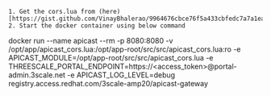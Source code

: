 ```
1. Get the cors.lua from (here)[https://gist.github.com/VinayBhalerao/9964676cbce76f5a433cbfedc7a7a1ea]
2. Start the docker container using below command
```
docker run --name apicast --rm -p 8080:8080 -v /opt/app/apicast_cors.lua:/opt/app-root/src/src/apicast_cors.lua:ro  -e APICAST_MODULE=/opt/app-root/src/src/apicast_cors.lua -e THREESCALE_PORTAL_ENDPOINT=https://<access_token>@portal-admin.3scale.net -e APICAST_LOG_LEVEL=debug registry.access.redhat.com/3scale-amp20/apicast-gateway
```
